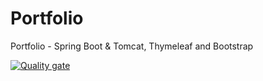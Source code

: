 # Portfolio
Portfolio - Spring Boot &amp; Tomcat, Thymeleaf and Bootstrap

[![Quality gate](https://sonarcloud.io/api/project_badges/quality_gate?project=fukakai_Portfolio)](https://sonarcloud.io/dashboard?id=fukakai_Portfolio)

